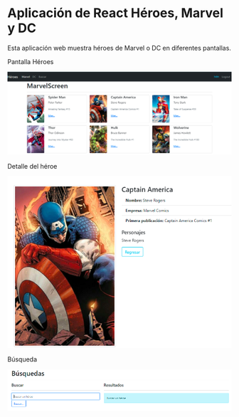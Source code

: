 # Aplicación de React Héroes, Marvel y DC

Esta aplicación web muestra héroes de Marvel o DC en diferentes pantallas.

Pantalla Héroes

![Pantalla Marvel](./src/img/marvelScreen.png)

Detalle del héroe

![Pantalla Marvel](./src/img/detailHero.png)

Búsqueda

![Pantalla Búsqueda](./src/img/search.png)

